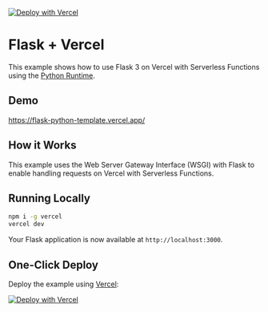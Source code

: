 [![Deploy with Vercel](https://vercel.com/button)](https://vercel.com/new/clone?repository-url=https%3A%2F%2Fgithub.com%2Fu8621011%2FTaskHelperAPI_Auth_Db_Template&demo-title=GPTs%20Action%20Template&demo-description=%E5%B9%AB%E4%BD%A0%E5%BF%AB%E9%80%9F%E6%90%AD%E5%BB%BA%20OAuth%2BDb%20%E7%9A%84%20GTPs%20%E9%96%8B%E7%99%BC%E6%9E%B6%E6%A7%8B&demo-url=https%3A%2F%2Fflask3-python-template.vercel.app%2F&demo-image=https://assets.vercel.com/image/upload/v1669994156/random/flask.png&env=ASTRA_DB_APPLICATION_TOKEN,ASTRA_DB_API_ENDPOINT,ASTRA_DB_COLLECTION_NAME)

# Flask + Vercel

This example shows how to use Flask 3 on Vercel with Serverless Functions using the [Python Runtime](https://vercel.com/docs/concepts/functions/serverless-functions/runtimes/python).

## Demo

https://flask-python-template.vercel.app/

## How it Works

This example uses the Web Server Gateway Interface (WSGI) with Flask to enable handling requests on Vercel with Serverless Functions.

## Running Locally

```bash
npm i -g vercel
vercel dev
```

Your Flask application is now available at `http://localhost:3000`.

## One-Click Deploy

Deploy the example using [Vercel](https://vercel.com?utm_source=github&utm_medium=readme&utm_campaign=vercel-examples):

[![Deploy with Vercel](https://vercel.com/button)](https://vercel.com/new/clone?repository-url=https%3A%2F%2Fgithub.com%2Fu8621011%2FTaskHelperAPI_Auth_Db_Template&demo-title=GPTs%20Action%20Template&demo-description=%E5%B9%AB%E4%BD%A0%E5%BF%AB%E9%80%9F%E6%90%AD%E5%BB%BA%20OAuth%2BDb%20%E7%9A%84%20GTPs%20%E9%96%8B%E7%99%BC%E6%9E%B6%E6%A7%8B&demo-url=https%3A%2F%2Fflask3-python-template.vercel.app%2F&demo-image=https://assets.vercel.com/image/upload/v1669994156/random/flask.png&env=ASTRA_DB_APPLICATION_TOKEN,ASTRA_DB_API_ENDPOINT,ASTRA_DB_COLLECTION_NAME)
